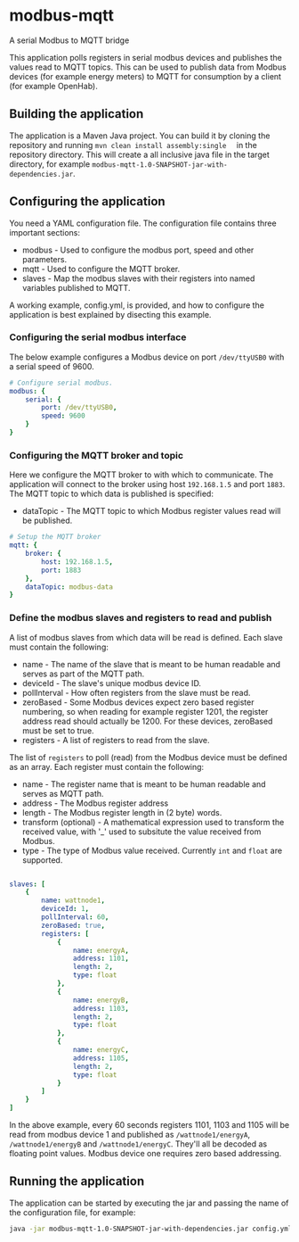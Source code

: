 # modbus-mqtt
A serial Modbus to MQTT bridge

This application polls registers in serial modbus devices and publishes the values read to MQTT topics. This can be used to publish data from Modbus devices (for example energy meters) to MQTT for consumption by a client (for example OpenHab). 

## Building the application 

The application is a Maven Java project. You can build it by cloning the repository and running `mvn clean install assembly:single 
` in the repository directory. This will create a all inclusive java file in the target directory, for example `modbus-mqtt-1.0-SNAPSHOT-jar-with-dependencies.jar`. 

## Configuring the application 

You need a YAML configuration file. The configuration file contains three important sections:

* modbus - Used to configure the modbus port, speed and other parameters. 
* mqtt - Used to configure the MQTT broker. 
* slaves - Map the modbus slaves with their registers into named variables published to MQTT.

A working example, config.yml, is provided, and how to configure the application is best explained by disecting this example. 

### Configuring the serial modbus interface

The below example configures a Modbus device on port `/dev/ttyUSB0` with a serial speed of 9600. 

```yaml
# Configure serial modbus. 
modbus: {
    serial: { 
        port: /dev/ttyUSB0,
        speed: 9600
    }
}
```

### Configuring the MQTT broker and topic

Here we configure the MQTT broker to with which to communicate. The application will connect to the broker using host `192.168.1.5` and port `1883`. The MQTT topic to which data is published is specified:

* dataTopic - The MQTT topic to which Modbus register values read will be published. 

```yaml
# Setup the MQTT broker 
mqtt: {
    broker: {  
        host: 192.168.1.5,
        port: 1883
    }, 
    dataTopic: modbus-data
}   
```

### Define the modbus slaves and registers to read and publish

A list of modbus slaves from which data will be read is defined. Each slave must contain the following:

* name - The name of the slave that is meant to be human readable and serves as part of the MQTT path. 
* deviceId - The slave's unique modbus device ID. 
* pollInterval - How often registers from the slave must be read. 
* zeroBased - Some Modbus devices expect zero based register numbering, so when reading for example register 1201, the register address read should actually be 1200. For these devices, zeroBased must be set to true.
* registers - A list of registers to read from the slave.


The list of `registers` to poll (read) from the Modbus device must be defined as an array. Each register must contain the following:

* name - The register name that is meant to be human readable and serves as MQTT path. 
* address - The Modbus register address
* length - The Modbus register length in (2 byte) words. 
* transform (optional) - A mathematical expression used to transform the received value, with '_' used to subsitute the value received from Modbus. 
* type - The type of Modbus value received. Currently `int` and `float` are supported.

```yaml

slaves: [
    {
        name: wattnode1,
        deviceId: 1,
        pollInterval: 60,
        zeroBased: true,
        registers: [
            {
                name: energyA,
                address: 1101,
                length: 2,
                type: float    
            },
            {
                name: energyB,
                address: 1103,
                length: 2,
                type: float    
            },
            {
                name: energyC,
                address: 1105,
                length: 2,
                type: float    
            }
        ]
    }
]

```

In the above example, every 60 seconds registers 1101, 1103 and 1105 will be read from modbus device 1 and published as `/wattnode1/energyA`, `/wattnode1/energyB` and `/wattnode1/energyC`. They'll all be decoded as floating point values. Modbus device one requires zero based addressing. 

## Running the application 

The application can be started by executing the jar and passing the name of the configuration file, for example:

```bash 
java -jar modbus-mqtt-1.0-SNAPSHOT-jar-with-dependencies.jar config.yml
```
